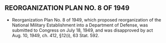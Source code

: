 ## **REORGANIZATION PLAN NO. 8 OF 1949**
* Reorganization Plan No. 8 of 1949, which proposed reorganization of the National Military Establishment into a Department of Defense, was submitted to Congress on July 18, 1949, and was disapproved by act Aug. 10, 1949, ch. 412, §12(i), 63 Stat. 592.